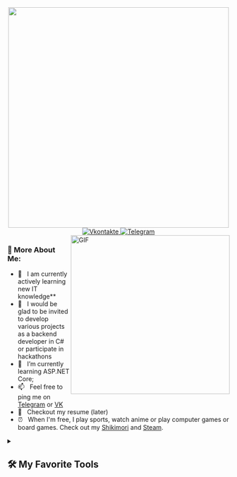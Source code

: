 
<div id="header" align="center">
  <img src="https://media.giphy.com/media/qSzInkbcNJNz5jpY6b/giphy.gif" width="500"/>
</div>

<div id="badges" align="center">
  <a href="https://vk.com/k1tt3nz">
    <img src="https://img.shields.io/badge/Vkontakte-blue?style=for-the-badge&logo=vkontakte&logoColor=white" alt="Vkontakte"/>
  </a>
  <a href="https://t.me/pink_kittenz">
    <img src="https://img.shields.io/badge/Telegram-blue?style=for-the-badge&logo=telegram&logoColor=white" alt="Telegram"/>
  </a>
</div>

<img align="right" alt="GIF" src="https://raw.githubusercontent.com/rahul-jha98/rahul-jha98/main/techstack.gif" width="360px"/>
  
### 🧐 More About Me:

- 🔭 &nbsp; I am currently actively learning new IT knowledge**
- 🤝 &nbsp; I would be glad to be invited to develop various projects as a backend developer in C# or participate in hackathons 
- 🌱 &nbsp; I’m currently learning ASP.NET Core; 
- 📫 &nbsp; Feel free to ping me on [Telegram](https://t.me/pink_kittenz) or [VK](https://vk.com/k1tt3nz)
- 📝 &nbsp; Checkout my resume (later)
- ⏰ &nbsp;  When I'm free, I play sports, watch anime or play computer games or board games. Check out my [Shikimori](https://shikimori.me/Vladimir+Semenov5) and [Steam](https://steamcommunity.com/id/k1ttenz).

<details> 
  <summary><h2>🛠️ My Favorite Tools</h2></summary>
  <!-- Some badges are from https://github.com/Ileriayo/markdown-badges -->

  <h3>👨‍💻 Programming and Markup Languages</h3>

  <p>
      <a href="https://github.com/search?q=user%3Ak1tt3nz+language%3Ac"><img alt="C" src="https://custom-icon-badges.demolab.com/badge/C-03599C.svg?logo=c-in-hexagon&logoColor=white"></a>
      <a href="https://github.com/search?q=user%3Ak1tt3nz1+language%3Acpp"><img alt="C++" src="https://custom-icon-badges.demolab.com/badge/C++-9C033A.svg?logo=cpp2&logoColor=white"></a>
      <a href="https://github.com/search?q=user%3Ak1tt3nz+language%3Acsharp"><img alt="C#" src="https://custom-icon-badges.demolab.com/badge/C%23-68217A.svg?logo=cs2&logoColor=white"></a>
      <a href="https://github.com/search?q=user%3Ak1tt3nz+language%3Ago"><img alt="GO" src="https://custom-icon-badges.demolab.com/badge/GO-19e5ff.svg?logo=golang&logoColor=white"></a>
</a>
      <a href="https://github.com/search?q=user%3Ak1tt3nz+language%3Atex"><img alt="LaTeX" src="https://img.shields.io/badge/LaTeX-008080.svg?logo=LaTeX&logoColor=white"></a>
      <a href="https://github.com/search?q=user%3Ak1tt3nz+language%3Amarkdown"><img alt="Markdown" src="https://img.shields.io/badge/Markdown-000000.svg?logo=markdown&logoColor=white"></a>
      <a href="https://github.com/search?q=user%3Ak1tt3nz+language%3Asql"><img alt="SQL" src="https://custom-icon-badges.demolab.com/badge/SQL-025E8C.svg?logo=database&logoColor=white"></a>
  </p>

  <h3>🧰 Frameworks and Libraries</h3>

  <p>
      <a href="#"><img alt="WPF (.Net)" src="https://img.shields.io/badge/WPF-5C2D91?logo=.net&logoColor=white"></a>
      <a href="#"><img alt="ASP (.Net)" src="https://img.shields.io/badge/ASP-Core-5C2D91?logo=.net&logoColor=white"></a>
  </p>

  <h3>🗄️ Databases and Cloud Hosting</h3>

  <p>
      <a href="#"><img alt="PostgreSQL" src ="https://img.shields.io/badge/PostgreSQL-316192.svg?logo=postgresql&logoColor=white"></a>
  </p>

  <h3>💻 Software and Tools</h3>

  <p>
      <a href="#"><img alt="Adobe" src="https://img.shields.io/badge/Adobe-FF0000.svg?logo=adobe&logoColor=white"></a>
      <a href="#"><img alt="Discord" src="https://img.shields.io/badge/-Discord-5865F2.svg?logo=discord&logoColor=white"></a>
      <a href="#"><img alt="Git" src="https://img.shields.io/badge/Git-F05033.svg?logo=git&logoColor=white"></a>
      <a href="#"><img alt="GitHub Desktop" src="https://img.shields.io/badge/GitHub%20Desktop-8034A9.svg?logo=github&logoColor=white"></a>
      <a href="#"><img alt="Stack Overflow" src="https://img.shields.io/badge/-Stack%20Overflow-FE7A16?logo=stack-overflow&logoColor=white"></a>
      <a href="#"><img alt="Visual Studio Code" src="https://img.shields.io/badge/Visual%20Studio%20Code-0078d7.svg?logo=visual-studio-code&logoColor=white"></a>
      <a href="#"><img alt="Visual Studio" src="https://img.shields.io/badge/Visual%20Studio%20-5C2D91.svg?logo=visual-studio&logoColor=white"></a>
      <a href="#"><img alt="CLion" src="https://img.shields.io/badge/CLion-41d773.svg?logo=clion&logoColor=white"></a>
      <a href="#"><img alt="GoLand" src="https://img.shields.io/badge/GoLand-19e5ff.svg?logo=goland&logoColor=white"></a>
  </p>
</details>
